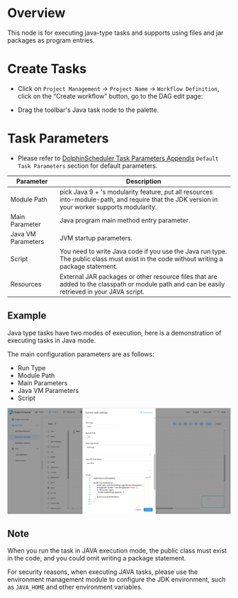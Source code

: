 # Overview

This node is for executing java-type tasks and supports using files and jar packages as program entries.

# Create Tasks

- Click on `Project Management` -> `Project Name` -> `Workflow Definition`, click on the “Create workflow” button, go to the DAG edit page:

- Drag the toolbar's Java task node to the palette.

# Task Parameters

[//]: # (TODO: use the commented anchor below once our website template supports this syntax)
[//]: # (- Please refer to [DolphinScheduler Task Parameters Appendix]&#40;appendix.md#default-task-parameters&#41; `Default Task Parameters` section for default parameters.)

- Please refer to [DolphinScheduler Task Parameters Appendix](appendix.md) `Default Task Parameters` section for default parameters.

|   **Parameter**    |                                                                **Description**                                                                |
|--------------------|-----------------------------------------------------------------------------------------------------------------------------------------------|
| Module Path        | pick Java 9 + 's modularity feature, put all resources into-module-path, and require that the JDK version in your worker supports modularity. |
| Main Parameter     | Java program main method entry parameter.                                                                                                     |
| Java VM Parameters | JVM startup parameters.                                                                                                                       |
| Script             | You need to write Java code if you use the Java run type. The public class must exist in the code without writing a package statement.        |
| Resources          | External JAR packages or other resource files that are added to the classpath or module path and can be easily retrieved in your JAVA script. |

## Example

Java type tasks have two modes of execution, here is a demonstration of executing tasks in Java mode.

The main configuration parameters are as follows:
- Run Type
- Module Path
- Main Parameters
- Java VM Parameters
- Script

![java_task](../../../../img/tasks/demo/java_task02.png)

## Note

When you run the task in JAVA execution mode, the public class must exist in the code, and you could omit writing a package statement.

For security reasons, when executing JAVA tasks, please use the environment management module to configure the JDK environment, such as `JAVA_HOME` and other environment variables.
